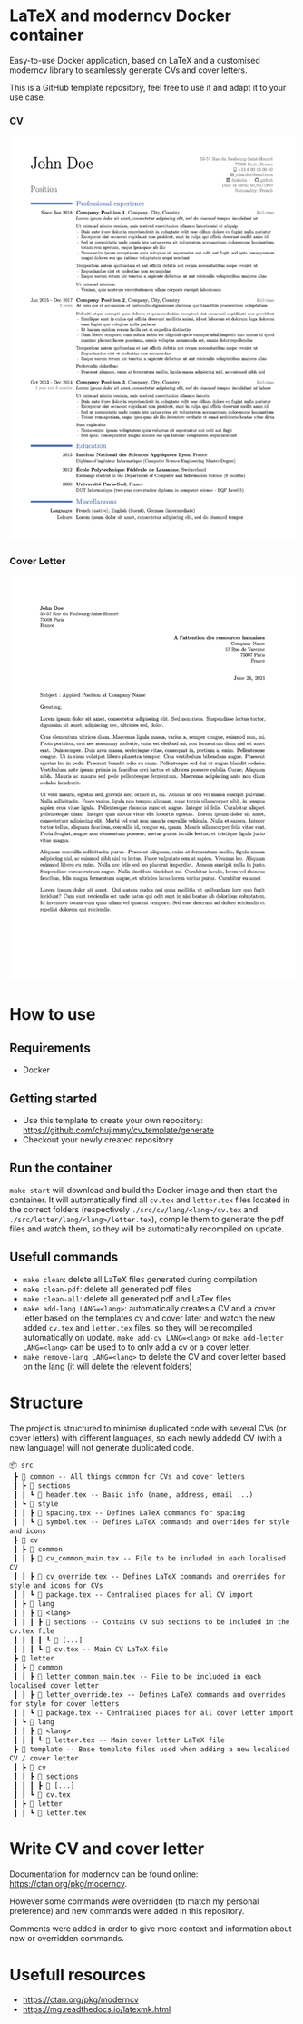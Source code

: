 # LaTeX and moderncv Docker container
Easy-to-use Docker application, based on LaTeX and a customised moderncv library to seamlessly generate CVs and cover letters.

This is a GitHub template repository, feel free to use it and adapt it to your use case.

### CV
[![CV](https://raw.githubusercontent.com/chujimmy/cv_template/main/example/cv_example.png)](https://raw.githubusercontent.com/chujimmy/cv_template/main/example/cv_example.pdf)

### Cover Letter
[![Cover Letter](https://raw.githubusercontent.com/chujimmy/cv_template/main/example/cover_letter_example.png)](https://raw.githubusercontent.com/chujimmy/cv_template/main/example/cover_letter_example.pdf)

# How to use
## Requirements
- Docker

## Getting started
- Use this template to create your own repository: https://github.com/chujimmy/cv_template/generate
- Checkout your newly created repository

## Run the container
`make start` will download and build the Docker image and then start the container. It will automatically find all `cv.tex` and `letter.tex` files located in the correct folders (respectively `./src/cv/lang/<lang>/cv.tex` and `./src/letter/lang/<lang>/letter.tex`), compile them to generate the pdf files and watch them, so they will be automatically recompiled on update.


## Usefull commands
- `make clean`: delete all LaTeX files generated during compilation
- `make clean-pdf`: delete all generated pdf files
- `make clean-all`: delete all generated pdf and LaTex files
- `make add-lang LANG=<lang>`: automatically creates a CV and a cover letter based on the templates cv and cover later and watch the new added `cv.tex` and `letter.tex` files, so they will be recompiled automatically on update. `make add-cv LANG=<lang>` or `make add-letter LANG=<lang>` can be used to to only add a cv or a cover letter.
- `make remove-lang LANG=<lang>` to delete the CV and cover letter based on the lang (it will delete the relevent folders)


# Structure
The project is structured to minimise duplicated code with several CVs (or cover letters) with different languages, so each newly addedd CV (with a new language) will not generate duplicated code.

```
📦 src
 ┣ 📂 common -- All things common for CVs and cover letters
 ┃ ┣ 📂 sections
 ┃ ┃ ┗ 📜 header.tex -- Basic info (name, address, email ...)
 ┃ ┗ 📂 style
 ┃ ┃ ┣ 📜 spacing.tex -- Defines LaTeX commands for spacing
 ┃ ┃ ┗ 📜 symbol.tex -- Defines LaTeX commands and overrides for style and icons
 ┣ 📂 cv
 ┃ ┣ 📂 common
 ┃ ┃ ┣ 📜 cv_common_main.tex -- File to be included in each localised CV
 ┃ ┃ ┣ 📜 cv_override.tex -- Defines LaTeX commands and overrides for style and icons for CVs
 ┃ ┃ ┗ 📜 package.tex -- Centralised places for all CV import
 ┃ ┣ 📂 lang
 ┃ ┃ ┣ 📂 <lang>
 ┃ ┃ ┃ ┣ 📂 sections -- Contains CV sub sections to be included in the cv.tex file
 ┃ ┃ ┃ ┃ ┗ 📜 [...]
 ┃ ┃ ┃ ┗ 📜 cv.tex -- Main CV LaTeX file 
 ┣ 📂 letter
 ┃ ┣ 📂 common
 ┃ ┃ ┣ 📜 letter_common_main.tex -- File to be included in each localised cover letter
 ┃ ┃ ┣ 📜 letter_override.tex -- Defines LaTeX commands and overrides for style for cover letters
 ┃ ┃ ┗ 📜 package.tex -- Centralised places for all cover letter import
 ┃ ┗ 📂 lang
 ┃ ┃ ┣ 📂 <lang>
 ┃ ┃ ┃ ┗ 📜 letter.tex -- Main cover letter LaTeX file 
 ┣ 📂 template -- Base template files used when adding a new localised CV / cover letter
 ┃ ┣ 📂 cv
 ┃ ┃ ┣ 📂 sections
 ┃ ┃ ┃ ┣ 📜 [...]
 ┃ ┃ ┗ 📜 cv.tex
 ┃ ┣ 📂 letter
 ┃ ┃ ┗ 📜 letter.tex
```

# Write CV and cover letter

Documentation for moderncv can be found online: https://ctan.org/pkg/moderncv. 

However some commands were overridden (to match my personal preference) and new commands were added in this repository. 

Comments were added in order to give more context and information about new or overridden commands.

# Usefull resources
- https://ctan.org/pkg/moderncv 
- https://mg.readthedocs.io/latexmk.html
